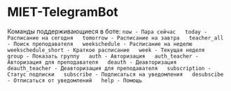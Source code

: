 # MIET-TelegramBot
Команды поддерживающиеся в боте:
`
now - Пара сейчас  
today - Расписание на сегодня  
tomorrow - Расписание на завтра  
teacher_all - Поиск преподавателя  
weekschedule - Расписание на неделю  
weekschedule_short - Краткое расписание  
week - Текущая неделя  
group - Показать группу  
auth - Авторизация  
auth_teacher - Авторизация для преподавателя  
deauth - Деавторизация  
deauth_teacher - Деавторизация для преподавателя  
subscription - Статус подписки  
subscribe - Подписаться на уведомления  
desubscibe - Отписаться от уведомлений  
help - Помощь  
`

